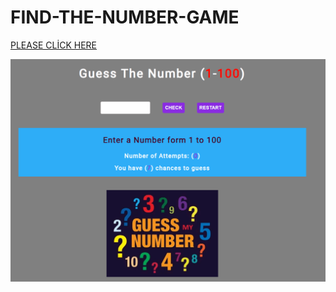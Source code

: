 # FIND-THE-NUMBER-GAME

[PLEASE CLİCK HERE](https://ironstone-a.github.io/FIND-THE-NUMBER-GAME/)

![gif](https://github.com/IRONSTONE-A/FIND-THE-NUMBER-GAME/blob/master/image/Find_the_number.gif)
